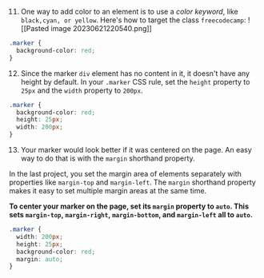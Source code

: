 11. One way to add color to an element is to use a *color* *keyword*, like `black,cyan, or yellow`.
Here's how to target the class `freecodecamp`: 
![[Pasted image 20230621220540.png]]
```css
.marker {
  background-color: red;
}
```

12. Since the marker `div` element has no content in it, it doesn't have any height by default.
In your `.marker` CSS rule, set the `height` property to `25px` and the `width` property to `200px`.
```css
.marker {
  background-color: red;
  height: 25px;
  width: 200px;
}
```

13. Your marker would look better if it was centered on the page. An easy way to do that is with the `margin` shorthand property.

In the last project, you set the margin area of elements separately with properties like `margin-top` and `margin-left`. The `margin` shorthand property makes it easy to set multiple margin areas at the same time.

**To center your marker on the page, set its `margin` property to `auto`. This sets `margin-top`, `margin-right`, `margin-bottom`, and `margin-left` all to `auto`.**

```css
.marker {
  width: 200px;
  height: 25px;
  background-color: red;
  margin: auto;
}
```